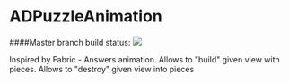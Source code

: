 # ADPuzzleAnimation

####Master branch build status: 
![](https://travis-ci.org/antondomashnev/ADPuzzleAnimation.svg?branch=master)

Inspired by Fabric - Answers animation. Allows to "build" given view with pieces. Allows to "destroy" given view into pieces
